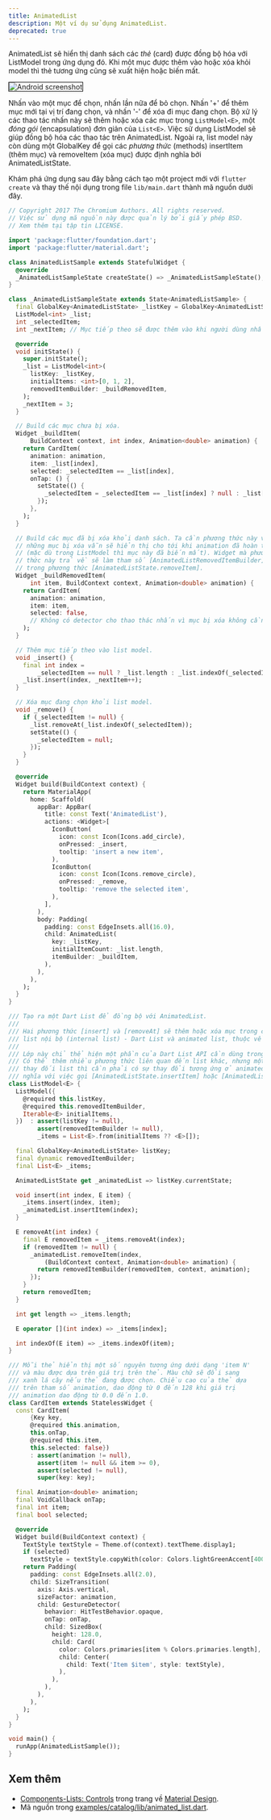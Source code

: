 ```yaml
---
title: AnimatedList
description: Một ví dụ sử dụng AnimatedList.
deprecated: true
---
```


AnimatedList sẽ hiển thị danh sách các <i>thẻ</i> (card) được đồng bộ hóa với ListModel trong ứng dụng đó. Khi môt mục được thêm vào hoặc xóa khỏi model thì thẻ tương ứng cũng sẽ xuất hiện hoặc biến mất.

<p>
  <div class="container-fluid">
    <div class="row">
      <div class="col-lg-4">
        <div class="panel">
          <div class="panel-body">
            <img style="border:1px solid #000000" src="https://storage.googleapis.com/flutter-catalog/cb4a54db8fb3726bf4293b9cc5cb12ce16883803/animated_list_small.png" alt="Android screenshot" class="img-fluid">
          </div>
          <!-- <div class="panel-footer">
            Android screenshot
          </div> -->
        </div>
      </div>
    </div>
  </div>
</p>

Nhấn vào một mục để chọn, nhấn lần nữa để bỏ chọn. Nhấn '+' để thêm mục mới tại vị trí đang chọn, và nhấn '-' để xóa đi mục đang chọn. Bộ xử lý các thao tác nhấn này sẽ thêm hoặc xóa các mục trong `ListModel<E>`, một <i>đóng gói</i> (encapsulation) đơn giản của `List<E>`. Việc sử dụng ListModel sẽ giúp đồng bộ hóa các thao tác trên AnimatedList. Ngoài ra, list model này còn dùng một GlobalKey để gọi các <i>phương thức</i> (methods) insertItem (thêm mục) và removeItem (xóa mục) được định nghĩa bởi AnimatedListState.

Khám phá ứng dụng sau đây bằng cách tạo một project mới với `flutter create` và thay thế nội dụng trong file `lib/main.dart` thành mã nguồn dưới đây.

```dart
// Copyright 2017 The Chromium Authors. All rights reserved.
// Việc sử dụng mã nguồn này được quản lý bởi giấy phép BSD.
// Xem thêm tại tập tin LICENSE.

import 'package:flutter/foundation.dart';
import 'package:flutter/material.dart';

class AnimatedListSample extends StatefulWidget {
  @override
  _AnimatedListSampleState createState() => _AnimatedListSampleState();
}

class _AnimatedListSampleState extends State<AnimatedListSample> {
  final GlobalKey<AnimatedListState> _listKey = GlobalKey<AnimatedListState>();
  ListModel<int> _list;
  int _selectedItem;
  int _nextItem; // Mục tiếp theo sẽ được thêm vào khi người dùng nhấn '+'.

  @override
  void initState() {
    super.initState();
    _list = ListModel<int>(
      listKey: _listKey,
      initialItems: <int>[0, 1, 2],
      removedItemBuilder: _buildRemovedItem,
    );
    _nextItem = 3;
  }

  // Build các mục chưa bị xóa.
  Widget _buildItem(
      BuildContext context, int index, Animation<double> animation) {
    return CardItem(
      animation: animation,
      item: _list[index],
      selected: _selectedItem == _list[index],
      onTap: () {
        setState(() {
          _selectedItem = _selectedItem == _list[index] ? null : _list[index];
        });
      },
    );
  }

  // Build các mục đã bị xóa khỏi danh sách. Ta cần phương thức này vì 
  // những mục bị xóa vẫn sẽ hiển thị cho tới khi animation đã hoàn tất
  // (mặc dù trong ListModel thì mục này đã biến mất). Widget mà phương 
  // thức này trả về sẽ làm tham số [AnimatedListRemovedItemBuilder] 
  // trong phương thức [AnimatedListState.removeItem].
  Widget _buildRemovedItem(
      int item, BuildContext context, Animation<double> animation) {
    return CardItem(
      animation: animation,
      item: item,
      selected: false,
      // Không có detector cho thao thác nhấn vì mục bị xóa không cần tương tác
    );
  }

  // Thêm mục tiếp theo vào list model.
  void _insert() {
    final int index =
        _selectedItem == null ? _list.length : _list.indexOf(_selectedItem);
    _list.insert(index, _nextItem++);
  }

  // Xóa mục đang chọn khỏi list model.
  void _remove() {
    if (_selectedItem != null) {
      _list.removeAt(_list.indexOf(_selectedItem));
      setState(() {
        _selectedItem = null;
      });
    }
  }

  @override
  Widget build(BuildContext context) {
    return MaterialApp(
      home: Scaffold(
        appBar: AppBar(
          title: const Text('AnimatedList'),
          actions: <Widget>[
            IconButton(
              icon: const Icon(Icons.add_circle),
              onPressed: _insert,
              tooltip: 'insert a new item',
            ),
            IconButton(
              icon: const Icon(Icons.remove_circle),
              onPressed: _remove,
              tooltip: 'remove the selected item',
            ),
          ],
        ),
        body: Padding(
          padding: const EdgeInsets.all(16.0),
          child: AnimatedList(
            key: _listKey,
            initialItemCount: _list.length,
            itemBuilder: _buildItem,
          ),
        ),
      ),
    );
  }
}

/// Tạo ra một Dart List để đồng bộ với AnimatedList.
///
/// Hai phương thức [insert] và [removeAt] sẽ thêm hoặc xóa mục trong cả 
/// list nội bộ (internal list) - Dart List và animated list, thuộc về listKey.
///
/// Lớp này chỉ thể hiện một phần của Dart List API cần dùng trong ứng dụng mẫu.
/// Có thể thêm nhiều phương thức liên quan đến list khác, nhưng một khi đã làm
/// thay đối list thì cần phải có sự thay đổi tương ứng ở animated list đồng
/// nghĩa với việc gọi [AnimatedListState.insertItem] hoặc [AnimatedList.removeItem].
class ListModel<E> {
  ListModel({
    @required this.listKey,
    @required this.removedItemBuilder,
    Iterable<E> initialItems,
  })  : assert(listKey != null),
        assert(removedItemBuilder != null),
        _items = List<E>.from(initialItems ?? <E>[]);

  final GlobalKey<AnimatedListState> listKey;
  final dynamic removedItemBuilder;
  final List<E> _items;

  AnimatedListState get _animatedList => listKey.currentState;

  void insert(int index, E item) {
    _items.insert(index, item);
    _animatedList.insertItem(index);
  }

  E removeAt(int index) {
    final E removedItem = _items.removeAt(index);
    if (removedItem != null) {
      _animatedList.removeItem(index,
          (BuildContext context, Animation<double> animation) {
        return removedItemBuilder(removedItem, context, animation);
      });
    }
    return removedItem;
  }

  int get length => _items.length;

  E operator [](int index) => _items[index];

  int indexOf(E item) => _items.indexOf(item);
}

/// Mỗi thẻ hiển thị một số nguyên tương ứng dưới dạng 'item N'
/// và màu được dựa trên giá trị trên thẻ. Màu chữ sẽ đổi sang 
/// xanh lá cây nếu thẻ đang được chọn. Chiều cao của thẻ dựa 
/// trên tham số animation, dao động từ 0 đến 128 khi giá trị 
/// animation dao động từ 0.0 đến 1.0.
class CardItem extends StatelessWidget {
  const CardItem(
      {Key key,
      @required this.animation,
      this.onTap,
      @required this.item,
      this.selected: false})
      : assert(animation != null),
        assert(item != null && item >= 0),
        assert(selected != null),
        super(key: key);

  final Animation<double> animation;
  final VoidCallback onTap;
  final int item;
  final bool selected;

  @override
  Widget build(BuildContext context) {
    TextStyle textStyle = Theme.of(context).textTheme.display1;
    if (selected)
      textStyle = textStyle.copyWith(color: Colors.lightGreenAccent[400]);
    return Padding(
      padding: const EdgeInsets.all(2.0),
      child: SizeTransition(
        axis: Axis.vertical,
        sizeFactor: animation,
        child: GestureDetector(
          behavior: HitTestBehavior.opaque,
          onTap: onTap,
          child: SizedBox(
            height: 128.0,
            child: Card(
              color: Colors.primaries[item % Colors.primaries.length],
              child: Center(
                child: Text('Item $item', style: textStyle),
              ),
            ),
          ),
        ),
      ),
    );
  }
}

void main() {
  runApp(AnimatedListSample());
}
```

## Xem thêm

* [Components-Lists: Controls]({{site.material}}/guidelines/components/lists-controls.html#)
  trong trang về [Material Design]({{site.material}}).
* Mã nguồn trong
  [examples/catalog/lib/animated_list.dart]({{site.repo.flutter}}/tree/{{site.branch}}/examples/catalog/lib/animated_list.dart).
